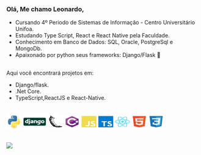 ### Olá, Me chamo Leonardo, 
- Cursando 4º Periodo de Sistemas de Informação - Centro Universitário Unifoa.
- Estudando Type Script, React e React Native pela Faculdade.
- Conhecimento em Banco de Dados: SQL, Oracle, PostgreSql e MongoDb.
- Apaixonado por python seus frameworks: Django/Flask 🤣 
##
Aqui você encontrará projetos em: 
- Django/flask.
- .Net Core.
- TypeScript,ReactJS e React-Native.
##
<div style="display: inline_block">
  <img align="center" alt="Python" height="40" width="40" src="https://raw.githubusercontent.com/devicons/devicon/master/icons/python/python-original.svg">
  <img align="center" alt="Django" height="50" width="60" src="https://raw.githubusercontent.com/devicons/devicon/master/icons/django/django-original.svg">
  <img align="center" alt="Flask" height="40" width="40" src="https://raw.githubusercontent.com/devicons/devicon/master/icons/flask/flask-original.svg">
  <img align="center" alt="Csharp" height="30" width="40" src="https://raw.githubusercontent.com/devicons/devicon/master/icons/csharp/csharp-original.svg"> 
  <img align="center" alt="Js" height="30" width="40" src="https://raw.githubusercontent.com/devicons/devicon/master/icons/javascript/javascript-plain.svg">
  <img align="center" alt="Ts" height="30" width="40" src="https://raw.githubusercontent.com/devicons/devicon/master/icons/typescript/typescript-plain.svg">
  <img align="center" alt="React" height="30" width="40" src="https://raw.githubusercontent.com/devicons/devicon/master/icons/react/react-original.svg">
  <img align="center" alt="HTML" height="30" width="40" src="https://raw.githubusercontent.com/devicons/devicon/master/icons/html5/html5-original.svg">
  <img align="center" alt="CSS" height="30" width="40" src="https://raw.githubusercontent.com/devicons/devicon/master/icons/css3/css3-original.svg">
</div>
<h2></h2>
<div>    
  <a href="https://www.linkedin.com/in/leonardo-bastos-alves/" target="_blank">
    <img src="https://img.shields.io/badge/-LinkedIn-%230077B5?style=for-the-badge&logo=linkedin&logoColor=white" target="_blank">
  </a> 
</div>



